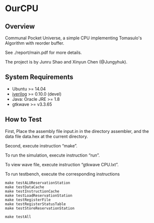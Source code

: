 # OurCPU

## Overview
Communal Pocket Universe, a simple CPU implementing Tomasulo's Algorithm with reorder buffer.

See ./report/main.pdf for more details.

The project is by Junru Shao and Xinyun Chen (@Jungyhuk).

## System Requirements
* Ubuntu >= 14.04
* [iverilog](https://github.com/steveicarus/iverilog) >= 0.10.0 (devel) 
* Java: Oracle JRE >= 1.8
* gtkwave >= v3.3.65

## How to Test
First, Place the assembly file input.in in the directory assembler, and the data file data.hex at the current directory.

Second, execute instruction “make”.

To run the simulation, execute instruction “run”.

To view wave file, execute instruction “gtkwave CPU.lxt”.

To run testbench, execute the corresponding instructions

~~~{bash}
make testALUReservationStation
make testDataCache
make testInstructionCache
make testLoadReservationStation
make testRegisterFile
make testRegisterStatusTable
make testStoreReservationStation

make testAll
~~~

